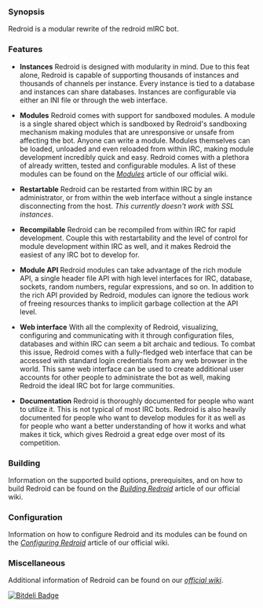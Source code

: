 ### Synopsis
Redroid is a modular rewrite of the redroid mIRC bot.

### Features
* __Instances__
    Redroid is designed with modularity in mind. Due to this feat alone, Redroid
    is capable of supporting thousands of instances and thousands of channels
    per instance. Every instance is tied to a database and instances can share
    databases. Instances are configurable via either an INI file or through the
    web interface.

* __Modules__
    Redroid comes with support for sandboxed modules. A module is a single
    shared object which is sandboxed by Redroid's sandboxing mechanism making
    modules that are unresponsive or unsafe from affecting the bot. Anyone can
    write a module. Modules themselves can be loaded, unloaded and even
    reloaded from within IRC, making module development incredibly quick and
    easy. Redroid comes with a plethora of already written, tested and
    configurable modules. A list of these modules can be found on the
    [_Modules_](https://github.com/graphitemaster/redroid/wiki/Modules) article
    of our official wiki.

* __Restartable__
    Redroid can be restarted from within IRC by an administrator, or from
    within the web interface without a single instance disconnecting from the
    host. _This currently doesn't work with SSL instances_.

* __Recompilable__
    Redroid can be recompiled from within IRC for rapid development. Couple
    this with restartability and the level of control for module development
    within IRC as well, and it makes Redroid the easiest of any IRC bot to
    develop for.

* __Module API__
    Redroid modules can take advantage of the rich module API, a single header
    file API with high level interfaces for IRC, database, sockets, random
    numbers, regular expressions, and so on. In addition to the rich API
    provided by Redroid, modules can ignore the tedious work of freeing
    resources thanks to implicit garbage collection at the API level.

* __Web interface__
    With all the complexity of Redroid, visualizing, configuring and
    communicating with it through configuration files, databases and within IRC
    can seem a bit archaic and tedious. To combat this issue, Redroid comes
    with a fully-fledged web interface that can be accessed with standard login
    credentials from any web browser in the world.  This same web interface can
    be used to create additional user accounts for other people to administrate
    the bot as well, making Redroid the ideal IRC bot for large communities.

* __Documentation__
    Redroid is thoroughly documented for people who want to utilize it. This is
    not typical of most IRC bots. Redroid is also heavily documented for people
    who want to develop modules for it as well as for people who want a better
    understanding of how it works and what makes it tick, which gives Redroid a
    great edge over most of its competition.

### Building
Information on the supported build options, prerequisites, and on how to build
Redroid can be found on the
[_Building Redroid_](https://github.com/graphitemaster/redroid/wiki/Building%20Redroid)
article of our official wiki.

### Configuration
Information on how to configure Redroid and its modules can be found on the
[_Configuring Redroid_](https://github.com/graphitemaster/redroid/wiki/Configuring%20Redroid)
article of our official wiki.

### Miscellaneous
Additional information of Redroid can be found on our
[_official wiki_](https://github.com/graphitemaster/redroid/wiki).

[![Bitdeli Badge](https://d2weczhvl823v0.cloudfront.net/graphitemaster/redroid/trend.png)](https://bitdeli.com/free "Bitdeli Badge")
